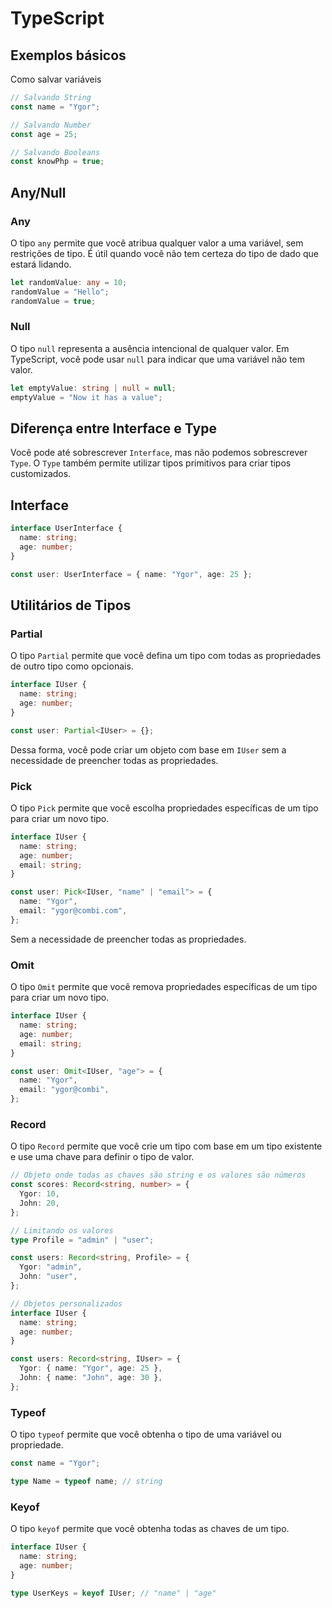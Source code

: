 # TypeScript

## Exemplos básicos

Como salvar variáveis

```ts
// Salvando String
const name = "Ygor";

// Salvando Number
const age = 25;

// Salvando Booleans
const knowPhp = true;
```

## Any/Null

### Any

O tipo `any` permite que você atribua qualquer valor a uma variável, sem restrições de tipo. É útil quando você não tem certeza do tipo de dado que estará lidando.

```ts
let randomValue: any = 10;
randomValue = "Hello";
randomValue = true;
```

### Null

O tipo `null` representa a ausência intencional de qualquer valor. Em TypeScript, você pode usar `null` para indicar que uma variável não tem valor.

```ts
let emptyValue: string | null = null;
emptyValue = "Now it has a value";
```

## Diferença entre Interface e Type

Você pode até sobrescrever `Interface`, mas não podemos sobrescrever `Type`. O `Type` também permite utilizar tipos primitivos para criar tipos customizados.

## Interface

```ts
interface UserInterface {
  name: string;
  age: number;
}

const user: UserInterface = { name: "Ygor", age: 25 };
```

## Utilitários de Tipos

### Partial

O tipo `Partial` permite que você defina um tipo com todas as propriedades de outro tipo como opcionais.

```ts
interface IUser {
  name: string;
  age: number;
}

const user: Partial<IUser> = {};
```

Dessa forma, você pode criar um objeto com base em `IUser` sem a necessidade de preencher todas as propriedades.

### Pick

O tipo `Pick` permite que você escolha propriedades específicas de um tipo para criar um novo tipo.

```ts
interface IUser {
  name: string;
  age: number;
  email: string;
}

const user: Pick<IUser, "name" | "email"> = {
  name: "Ygor",
  email: "ygor@combi.com",
};
```

Sem a necessidade de preencher todas as propriedades.

### Omit

O tipo `Omit` permite que você remova propriedades específicas de um tipo para criar um novo tipo.

```ts
interface IUser {
  name: string;
  age: number;
  email: string;
}

const user: Omit<IUser, "age"> = {
  name: "Ygor",
  email: "ygor@combi",
};
```

### Record

O tipo `Record` permite que você crie um tipo com base em um tipo existente e use uma chave para definir o tipo de valor.

```ts
// Objeto onde todas as chaves são string e os valores são números
const scores: Record<string, number> = {
  Ygor: 10,
  John: 20,
};

// Limitando os valores
type Profile = "admin" | "user";

const users: Record<string, Profile> = {
  Ygor: "admin",
  John: "user",
};

// Objetos personalizados
interface IUser {
  name: string;
  age: number;
}

const users: Record<string, IUser> = {
  Ygor: { name: "Ygor", age: 25 },
  John: { name: "John", age: 30 },
};
```

### Typeof

O tipo `typeof` permite que você obtenha o tipo de uma variável ou propriedade.

```ts
const name = "Ygor";

type Name = typeof name; // string
```

### Keyof

O tipo `keyof` permite que você obtenha todas as chaves de um tipo.

```ts
interface IUser {
  name: string;
  age: number;
}

type UserKeys = keyof IUser; // "name" | "age"
```